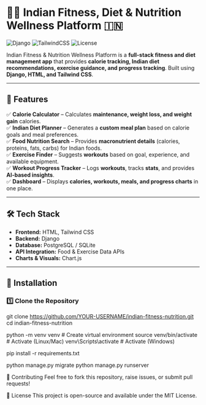 # 🏋️‍♂️ Indian Fitness, Diet & Nutrition Wellness Platform 🇮🇳  
![Django](https://img.shields.io/badge/Backend-Django-green) ![TailwindCSS](https://img.shields.io/badge/Frontend-TailwindCSS-blue) ![License](https://img.shields.io/badge/License-MIT-yellow)

Indian Fitness & Nutrition Wellness Platform is a **full-stack fitness and diet management app** that provides **calorie tracking, Indian diet recommendations, exercise guidance, and progress tracking**. Built using **Django, HTML, and Tailwind CSS**.

---

## 🚀 Features  

✅ **Calorie Calculator** – Calculates **maintenance, weight loss, and weight gain** calories.  
✅ **Indian Diet Planner** – Generates a **custom meal plan** based on calorie goals and meal preferences.  
✅ **Food Nutrition Search** – Provides **macronutrient details** (calories, proteins, fats, carbs) for Indian foods.  
✅ **Exercise Finder** – Suggests **workouts** based on goal, experience, and available equipment.  
✅ **Workout Progress Tracker** – Logs **workouts**, tracks **stats**, and provides **AI-based insights**.  
✅ **Dashboard** – Displays **calories, workouts, meals, and progress charts** in one place.  

---

## 🛠️ Tech Stack  

- **Frontend:** HTML, Tailwind CSS  
- **Backend:** Django  
- **Database:** PostgreSQL / SQLite  
- **API Integration:** Food & Exercise Data APIs  
- **Charts & Visuals:** Chart.js  

---

## 📂 Installation  

### 1️⃣ Clone the Repository  

git clone https://github.com/YOUR-USERNAME/indian-fitness-nutrition.git
cd indian-fitness-nutrition

python -m venv venv  # Create virtual environment
source venv/bin/activate  # Activate (Linux/Mac)
venv\Scripts\activate  # Activate (Windows)

pip install -r requirements.txt

python manage.py migrate
python manage.py runserver

🤝 Contributing
Feel free to fork this repository, raise issues, or submit pull requests!

📜 License
This project is open-source and available under the MIT License.

